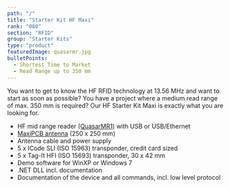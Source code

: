```yaml
---
path: "/"
title: "Starter Kit HF Maxi"
rank: "080"
section: "RFID"
group: "Starter Kits"
type: "product"
featuredImage: quasarmr.jpg
bulletPoints:
  - Shortest Time to Market 
  - Read Range up to 350 mm
---
```

You want to get to know the HF RFID technology at 13.56 MHz and want to start as soon as possible? You have a project where a medium read range of max. 350 mm is required? Our HF Starter Kit Maxi is exactly what you are looking for.

* HF mid range reader [(QuasarMR1)](<https://www.metratec.com/en/products/rfid/rfidreaders/quasarmr1/>) with USB or USB/Ethernet
* [MaxiPCB antenna](<https://www.metratec.com/en/products/rfid/rfidantennas/maxipcb-hf/>) (250 x 250 mm)
* Antenna cable and power supply
* 5 x ICode SLI (ISO 15963) transponder, credit card sized
* 5 x Tag-It HFI (ISO 15693) transponder, 30 x 42 mm
* Demo software for WinXP or Windows 7
* .NET DLL incl. documentation
* Documentation of the device and all commands, incl. low level protocol
